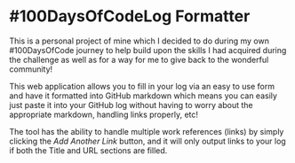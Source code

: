 # #100DaysOfCodeLog Formatter

This is a personal project of mine which I decided to do during my own #100DaysOfCode journey to help build upon the skills I had acquired during the challenge as well as for a way for me to give back to the wonderful community!

This web application allows you to fill in your log via an easy to use form and have it formatted into GitHub markdown which means you can easily just paste it into your GitHub log without having to worry about the appropriate markdown, handling links properly, etc!

The tool has the ability to handle multiple work references (links) by simply clicking the _Add Another Link_ button, and it will only output links to your log if both the Title and URL sections are filled.
